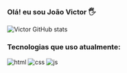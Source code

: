 ### Olá! eu sou João Victor 🖐️

![Victor GitHub stats](https://github-readme-stats.vercel.app/api?username=JoaoVictor0101&show_icons=true&theme=dracula)

### Tecnologias que uso atualmente:

<div style=" display: inline_block">
<img alt="html" src="https://img.shields.io/badge/HTML5-E34F26?style=for-the-badge&logo=html5&logoColor=white">

<img alt="css" src="https://img.shields.io/badge/CSS3-1572B6?style=for-the-badge&logo=css3&logoColor=white">

<img alt="js" src="https://img.shields.io/badge/JavaScript-F7DF1E?style=for-the-badge&logo=javascript&logoColor=black">
</div>




